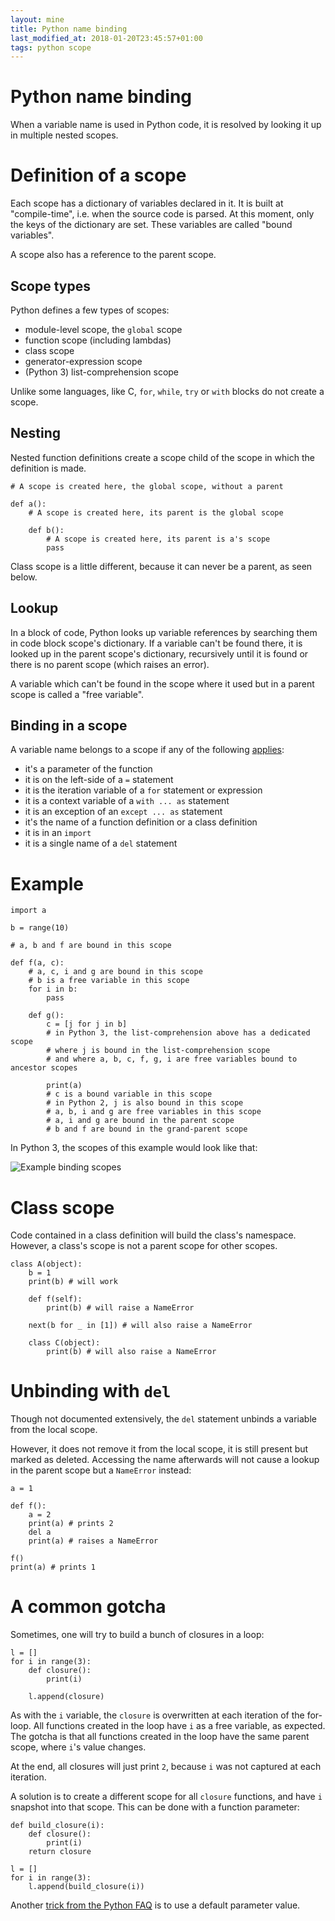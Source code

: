 ```yaml
---
layout: mine
title: Python name binding
last_modified_at: 2018-01-20T23:45:57+01:00
tags: python scope
---
```


# Python name binding

When a variable name is used in Python code, it is resolved by looking it up in multiple nested scopes.

# Definition of a scope

Each scope has a dictionary of variables declared in it. It is built at "compile-time", i.e. when the source code is parsed. At this moment, only the keys of the dictionary are set. These variables are called "bound variables".

A scope also has a reference to the parent scope.

## Scope types

Python defines a few types of scopes:

* module-level scope, the `global` scope
* function scope (including lambdas)
* class scope
* generator-expression scope
* (Python 3) list-comprehension scope

Unlike some languages, like C, `for`, `while`, `try` or `with` blocks do not create a scope.

## Nesting

Nested function definitions create a scope child of the scope in which the definition is made.

```
# A scope is created here, the global scope, without a parent

def a():
	# A scope is created here, its parent is the global scope

	def b():
		# A scope is created here, its parent is a's scope
		pass
```

Class scope is a little different, because it can never be a parent, as seen below.

## Lookup

In a block of code, Python looks up variable references by searching them in code block scope's dictionary. If a variable can't be found there, it is looked up in the parent scope's dictionary, recursively until it is found or there is no parent scope (which raises an error).

A variable which can't be found in the scope where it used but in a parent scope is called a "free variable".

## Binding in a scope

A variable name belongs to a scope if any of the following [applies](https://docs.python.org/3/reference/executionmodel.html#binding-of-names):

* it's a parameter of the function
* it is on the left-side of a `=` statement
* it is the iteration variable of a `for` statement or expression
* it is a context variable of a `with ... as` statement
* it is an exception of an `except ... as` statement
* it's the name of a function definition or a class definition
* it is in an `import`
* it is a single name of a `del` statement

# Example

```
import a

b = range(10)

# a, b and f are bound in this scope

def f(a, c):
	# a, c, i and g are bound in this scope
	# b is a free variable in this scope
	for i in b:
		pass

	def g():
		c = [j for j in b]
		# in Python 3, the list-comprehension above has a dedicated scope
		# where j is bound in the list-comprehension scope
		# and where a, b, c, f, g, i are free variables bound to ancestor scopes

		print(a)
		# c is a bound variable in this scope
		# in Python 2, j is also bound in this scope
		# a, b, i and g are free variables in this scope
		# a, i and g are bound in the parent scope
		# b and f are bound in the grand-parent scope
```

In Python 3, the scopes of this example would look like that:

![Example binding scopes](python-scopes.png)

# Class scope

Code contained in a class definition will build the class's namespace.
However, a class's scope is not a parent scope for other scopes.

```
class A(object):
	b = 1
	print(b) # will work

	def f(self):
		print(b) # will raise a NameError

	next(b for _ in [1]) # will also raise a NameError

	class C(object):
		print(b) # will also raise a NameError
```

# Unbinding with `del`

Though not documented extensively, the `del` statement unbinds a variable from the local scope.

However, it does not remove it from the local scope, it is still present but marked as deleted.
Accessing the name afterwards will not cause a lookup in the parent scope but a `NameError` instead:

```
a = 1

def f():
	a = 2
	print(a) # prints 2
	del a
	print(a) # raises a NameError

f()
print(a) # prints 1
```

# A common gotcha

Sometimes, one will try to build a bunch of closures in a loop:

```
l = []
for i in range(3):
	def closure():
		print(i)

	l.append(closure)
```

As with the `i` variable, the `closure` is overwritten at each iteration of the for-loop.
All functions created in the loop have `i` as a free variable, as expected.
The gotcha is that all functions created in the loop have the same parent scope, where `i`'s value changes.

At the end, all closures will just print `2`, because `i` was not captured at each iteration.

A solution is to create a different scope for all `closure` functions, and have `i` snapshot into that scope.
This can be done with a function parameter:

```
def build_closure(i):
	def closure():
		print(i)
	return closure

l = []
for i in range(3):
	l.append(build_closure(i))
```

Another [trick from the Python FAQ](https://docs.python.org/3/faq/programming.html#why-do-lambdas-defined-in-a-loop-with-different-values-all-return-the-same-result) is to use a default parameter value.

